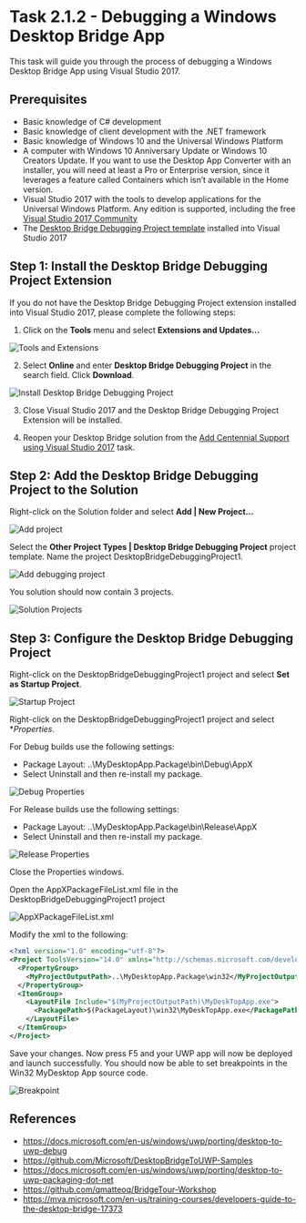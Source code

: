 # Task 2.1.2 - Debugging a Windows Desktop Bridge App

This task will guide you through the process of debugging a Windows Desktop Bridge App using Visual Studio 2017. 

## Prerequisites 

* Basic knowledge of C# development
* Basic knowledge of client development with the .NET framework
* Basic knowledge of Windows 10 and the Universal Windows Platform
* A computer with Windows 10 Anniversary Update or Windows 10 Creators Update. If you want to use the Desktop App Converter with an installer, you will need at least a Pro or Enterprise version, since it leverages a feature called Containers which isn’t available in the Home version.
* Visual Studio 2017 with the tools to develop applications for the Universal Windows Platform. Any edition is supported, including the free [Visual Studio 2017 Community](https://www.visualstudio.com/vs/community/)
* The [Desktop Bridge Debugging Project template](https://marketplace.visualstudio.com/items?itemName=VisualStudioProductTeam.DesktoptoUWPPackagingProject) installed into Visual Studio 2017


## Step 1: Install the Desktop Bridge Debugging Project Extension

If you do not have the Desktop Bridge Debugging Project extension installed into Visual Studio 2017, please complete the following steps:

1. Click on the **Tools** menu and select **Extensions and Updates...**

![Tools and Extensions](images/212-extensions.png)

2. Select **Online** and enter **Desktop Bridge Debugging Project** in the search field. Click **Download**.

![Install Desktop Bridge Debugging Project](images/212-install-debugging-project.png)

3. Close Visual Studio 2017 and the Desktop Bridge Debugging Project Extension will be installed.

4. Reopen your Desktop Bridge solution from the [Add Centennial Support using Visual Studio 2017](211_Centennial.md) task.

## Step 2: Add the Desktop Bridge Debugging Project to the Solution

Right-click on the Solution folder and select **Add | New Project...**

![Add project](images/212-add-project.png)

Select the **Other Project Types | Desktop Bridge Debugging Project** project template. Name the project DesktopBridgeDebuggingProject1.

![Add debugging project](images/212-new-debugging-project.png)

You solution should now contain 3 projects.

![Solution Projects](images/212-solution-projects.png)

## Step 3: Configure the Desktop Bridge Debugging Project

Right-click on the DesktopBridgeDebuggingProject1 project and select **Set as Startup Project**. 

![Startup Project](images/212-startup-project.png)

Right-click on the DesktopBridgeDebuggingProject1 project and select **Properties*. 

For Debug builds use the following settings:

* Package Layout: ..\MyDesktopApp.Package\bin\Debug\AppX
* Select Uninstall and then re-install my package.

![Debug Properties](images/212-debug-properties.png)

For Release builds use the following settings:

* Package Layout: ..\MyDesktopApp.Package\bin\Release\AppX
* Select Uninstall and then re-install my package.

![Release Properties](images/212-release-properties.png)

Close the Properties windows.

Open the AppXPackageFileList.xml file in the DesktopBridgeDebuggingProject1 project

![AppXPackageFileList.xml](images/212-appXPackageFileList.png)

Modify the xml to the following:

```xml
<?xml version="1.0" encoding="utf-8"?>
<Project ToolsVersion="14.0" xmlns="http://schemas.microsoft.com/developer/msbuild/2003">
  <PropertyGroup>
    <MyProjectOutputPath>..\MyDesktopApp.Package\win32</MyProjectOutputPath>
  </PropertyGroup>
  <ItemGroup>
    <LayoutFile Include="$(MyProjectOutputPath)\MyDeskTopApp.exe">
      <PackagePath>$(PackageLayout)\win32\MyDeskTopApp.exe</PackagePath>
    </LayoutFile>
  </ItemGroup>
</Project>
```
Save your changes. Now press F5 and your UWP app will now be deployed and launch successfully. You should now be able to set breakpoints in the Win32 MyDesktop App source code.

![Breakpoint](images/212-breakpoint.png)

## References
* https://docs.microsoft.com/en-us/windows/uwp/porting/desktop-to-uwp-debug
* https://github.com/Microsoft/DesktopBridgeToUWP-Samples 
* https://docs.microsoft.com/en-us/windows/uwp/porting/desktop-to-uwp-packaging-dot-net 
* https://github.com/qmatteoq/BridgeTour-Workshop
* https://mva.microsoft.com/en-us/training-courses/developers-guide-to-the-desktop-bridge-17373
